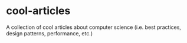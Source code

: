 # cool-articles
A collection of cool articles about computer science (i.e. best practices, design patterns, performance, etc.)

